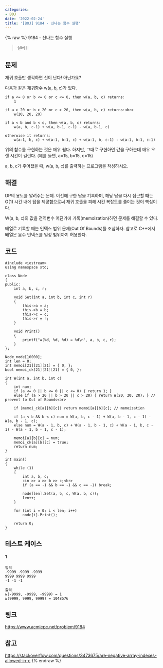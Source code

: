 ```yaml
---
categories:
- BOJ
date: '2022-02-24'
title: '[BOJ] 9184 - 신나는 함수 실행'
---
```


{% raw %}
9184 - 신나는 함수 실행

>실버 II

## 문제

재귀 호출만 생각하면 신이 난다! 아닌가요?

다음과 같은 재귀함수 w(a, b, c)가 있다.
```
if a <= 0 or b <= 0 or c <= 0, then w(a, b, c) returns:
    1

if a > 20 or b > 20 or c > 20, then w(a, b, c) returns:<br>
    w(20, 20, 20)

if a < b and b < c, then w(a, b, c) returns:
    w(a, b, c-1) + w(a, b-1, c-1) - w(a, b-1, c)

otherwise it returns:
    w(a-1, b, c) + w(a-1, b-1, c) + w(a-1, b, c-1) - w(a-1, b-1, c-1)
```
위의 함수를 구현하는 것은 매우 쉽다. 하지만, 그대로 구현하면 값을 구하는데 매우 오랜 시간이 걸린다. (예를 들면, a=15, b=15, c=15)

a, b, c가 주어졌을 때, w(a, b, c)를 출력하는 프로그램을 작성하시오.

##  해결
DP의 용도를 알려주는 문제. 이전에 구한 답을 기록하며, 해당 답을 다시 접근할 때는 O(1) 시간 내에 답을 제공함으로써 재귀 호출을 피해 시간 복잡도를 줄이는 것이 핵심이다.

W(a, b, c)의 값을 전역변수 어딘가에 기록(memoization)하면 문제를 해결할 수 있다.

배열로 기록할 때는 인덱스 범위 문제(Out Of Bounds)를 조심하자. 참고로 C++에서 배열은 음수 인덱스를 일정 범위까지 허용한다.

## 코드
```
#include <iostream>
using namespace std;

class Node
{
public:
	int a, b, c, r;

	void Set(int a, int b, int c, int r)
	{
		this->a = a;
		this->b = b;
		this->c = c;
		this->r = r;
	}

	void Print()
	{
		printf("w(%d, %d, %d) = %d\n", a, b, c, r);
	}
};

Node node[10000];
int len = 0;
int memoi[21][21][21] = { 0, };
bool memoi_ck[21][21][21] = { 0, };

int W(int a, int b, int c)
{
	int num;
	if (a <= 0 || b <= 0 || c <= 0) { return 1; }
	else if (a > 20 || b > 20 || c > 20) { return W(20, 20, 20); } // prevent to Out of Bounds<br>

	if (memoi_ck[a][b][c]) return memoi[a][b][c]; // memoization
	
	if (a < b && b < c) num = W(a, b, c - 1) + W(a, b - 1, c - 1) - W(a, b - 1, c);
	else num = W(a - 1, b, c) + W(a - 1, b - 1, c) + W(a - 1, b, c - 1) - W(a - 1, b - 1, c - 1);

	memoi[a][b][c] = num;
	memoi_ck[a][b][c] = true;
	return num;
}

int main()
{
	while (1)
	{
		int a, b, c;
		cin >> a >> b >> c;<br>
		if (a == -1 && b == -1 && c == -1) break;

		node[len].Set(a, b, c, W(a, b, c));
		len++;
	}

	for (int i = 0; i < len; i++)
		node[i].Print();

	return 0;
}
```

## 테스트 케이스
#### 1
```
입력
-9999 -9999 -9999 
9999 9999 9999 
-1 -1 -1

출력
w(-9999, -9999, -9999) = 1
w(9999, 9999, 9999) = 1048576
```

## 링크
https://www.acmicpc.net/problem/9184

## 참고
https://stackoverflow.com/questions/3473675/are-negative-array-indexes-allowed-in-c
{% endraw %}